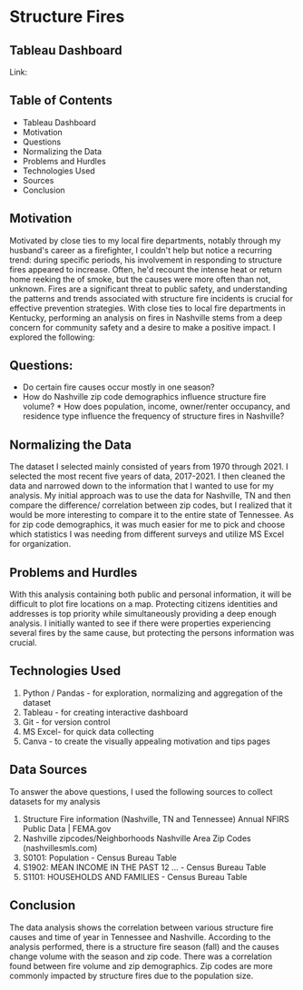 ﻿# Structure Fires

## Tableau Dashboard
Link:  

## Table of Contents
* Tableau Dashboard
* Motivation
* Questions
* Normalizing the Data
* Problems and Hurdles
* Technologies Used
* Sources
* Conclusion

## Motivation

Motivated by close ties to my local fire departments, notably through my husband's career as a firefighter, I couldn't help but notice a recurring trend: during specific periods, his involvement in responding to structure fires appeared to increase. Often, he'd recount the intense heat or return home reeking the of smoke, but the causes were more often than not, unknown. Fires are a significant threat to public safety, and understanding the patterns and trends associated with structure fire incidents is crucial for effective prevention strategies. With close ties to local fire departments in Kentucky, performing an analysis on fires in Nashville stems from a deep concern for community safety and a desire to make a positive impact. I explored the following:

## Questions:
* Do certain fire causes occur mostly in one season?
* How do Nashville zip code demographics influence structure fire volume? * How does population, income, owner/renter occupancy, and residence type influence the frequency of structure fires in Nashville? 

## Normalizing the Data

The dataset I selected mainly consisted of years from 1970 through 2021. I selected the most recent five years of data, 2017-2021. I then cleaned the data and narrowed down to the information that I wanted to use for my analysis. My initial approach was to use the data for Nashville, TN and then compare the difference/ correlation between zip codes, but I realized that it would be more interesting to compare it to the entire state of Tennessee. As for zip code demographics, it was much easier for me to pick and choose which statistics I was needing from different surveys and utilize MS Excel for organization. 


## Problems and Hurdles

With this analysis containing both public and personal information, it will be difficult to plot fire locations on a map. Protecting citizens identities and addresses is top priority while simultaneously providing a deep enough analysis. I initially wanted to see if there were properties experiencing several fires by the same cause, but protecting the persons information was crucial.




## Technologies Used
1. Python / Pandas - for exploration, normalizing and aggregation of the dataset
2. Tableau - for creating interactive dashboard
3. Git - for version control
4. MS Excel- for quick data collecting
5. Canva - to create the visually appealing motivation and tips pages


## Data Sources

To answer the above questions, I used the following sources to collect datasets for my analysis
1. Structure Fire information (Nashville, TN and Tennessee) Annual NFIRS Public Data | FEMA.gov  
2. Nashville zipcodes/Neighborhoods Nashville Area Zip Codes (nashvillesmls.com)
3. S0101: Population - Census Bureau Table
4. S1902: MEAN INCOME IN THE PAST 12 ... - Census Bureau Table
5. S1101: HOUSEHOLDS AND FAMILIES - Census Bureau Table

## Conclusion

The data analysis shows the correlation between various structure fire causes and time of year in Tennessee and Nashville. According to the analysis performed, there is a structure fire season (fall) and the causes change volume with the season and zip code. There was a correlation found between fire volume and zip demographics. Zip codes are more commonly impacted by structure fires due to the population size. 
